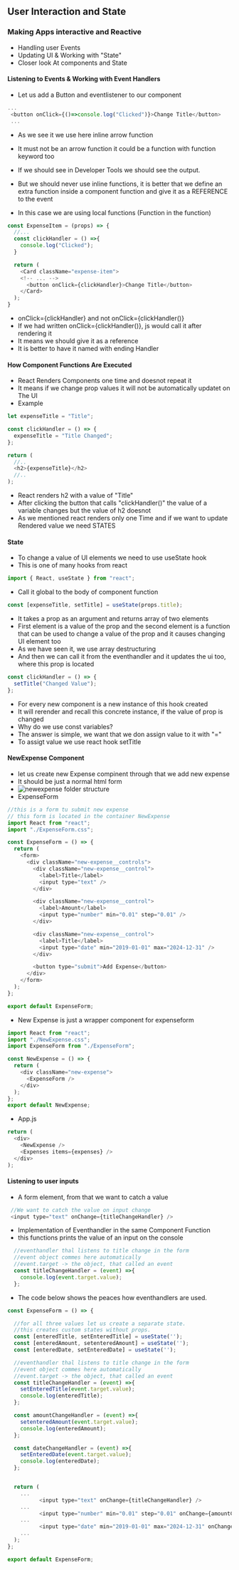 ## User Interaction and State

### Making Apps interactive and Reactive

- Handling user Events
- Updating UI & Working with "State"
- Closer look At components and State

#### Listening to Events & Working with Event Handlers

- Let us add a Button and eventlistener to our component

```javascript
...
 <button onClick={()=>console.log("Clicked")}>Change Title</button>
 ...
```

- As we see it we use here inline arrow function
- It must not be an arrow function it could be a function with function keyword too
- If we should see in Developer Tools we should see the output.

- But we should never use inline functions, it is better that we define an extra function inside a component function and give it as a REFERENCE to the event
- In this case we are using local functions (Function in the function)

```javascript
const ExpenseItem = (props) => {
  //...
  const clickHandler = () =>{
    console.log("Clicked");
  }

  return (
    <Card className="expense-item">
    <!-- ... -->
      <button onClick={clickHandler}>Change Title</button>
    </Card>
  );
}

```

- onClick={clickHandler} and not onClick={clickHandler()}
- If we had written onClick={clickHandler()}, js would call it after rendering it
- It means we should give it as a reference
- It is better to have it named with ending Handler

#### How Component Functions Are Executed

- React Renders Components one time and doesnot repeat it
- It means if we change prop values it will not be automatically updatet on The UI
- Example

```javascript
let expenseTitle = "Title";

const clickHandler = () => {
  expenseTitle = "Title Changed";
};

return (
  //..
  <h2>{expenseTitle}</h2>
  //..
);
```

- React renders h2 with a value of "Title"
- After clicking the button that calls "clickHandler()" the value of a variable changes but the value of h2 doesnot
- As we mentioned react renders only one Time and if we want to update Rendered value we need STATES

#### State

- To change a value of UI elements we need to use useState hook
- This is one of many hooks from react

```javascript
import { React, useState } from "react";
```

- Call it global to the body of component function

```javascript
const [expenseTitle, setTitle] = useState(props.title);
```

- It takes a prop as an argument and returns array of two elements
- First element is a value of the prop and the second element is a function that can be used to change a value of the prop and it causes changing UI element too
- As we have seen it, we use array destructuring
- And then we can call it from the eventhandler and it updates the ui too, where this prop is located

```javascript
const clickHandler = () => {
  setTitle("Changed Value");
};
```

- For every new component is a new instance of this hook created
- It will rerender and recall this concrete instance, if the value of prop is changed
- Why do we use const variables?
- The answer is simple, we want that we don assign value to it with "="
- To assigt value we use react hook setTitle

#### NewExpense Component

- let us create new Expense compinent through that we add new expense
- It should be just a normal html form
- ![newexpense folder structure](dokus\7_newExpense.png)
- ExpenseForm

```javascript
//this is a form tu submit new expense
// this form is located in the container NewExpense
import React from "react";
import "./ExpenseForm.css";

const ExpenseForm = () => {
  return (
    <form>
      <div className="new-expense__controls">
        <div className="new-expense__control">
          <label>Title</label>
          <input type="text" />
        </div>

        <div className="new-expense__control">
          <label>Amount</label>
          <input type="number" min="0.01" step="0.01" />
        </div>

        <div className="new-expense__control">
          <label>Title</label>
          <input type="date" min="2019-01-01" max="2024-12-31" />
        </div>

        <button type="submit">Add Expense</button>
      </div>
    </form>
  );
};

export default ExpenseForm;
```

- New Expense is just a wrapper component for expenseform

```javascript
import React from "react";
import "./NewExpense.css";
import ExpenseForm from "./ExpenseForm";

const NewExpense = () => {
  return (
    <div className="new-expense">
      <ExpenseForm />
    </div>
  );
};
export default NewExpense;
```

- App.js

```javascript
return (
  <div>
    <NewExpense />
    <Expenses items={expenses} />
  </div>
);
```


#### Listening to user inputs

- A form element, from that we want to catch a value

```javascript
 //We want to catch the value on input change
 <input type="text" onChange={titleChangeHandler} />

```
- Implementation of Eventhandler in the same Component Function
- this functions prints the value of an input on the console
```javascript
  //eventhandler thal listens to title change in the form
  //event object commes here automatically
  //event.target -> the object, that called an event
  const titleChangeHandler = (event) =>{
    console.log(event.target.value);
  };


```

- The code below shows the peaces how eventhandlers are used. 

```javascript
const ExpenseForm = () => {

  //for all three values let us create a separate state.
  //this creates custom states without props.
  const [enteredTitle, setEnteredTitle] = useState('');
  const [enteredAmount, setenteredAmount] = useState('');
  const [enteredDate, setEnteredDate] = useState('');

  //eventhandler thal listens to title change in the form
  //event object commes here automatically
  //event.target -> the object, that called an event
  const titleChangeHandler = (event) =>{
    setEnteredTitle(event.target.value);
    console.log(enteredTitle);
  };

  const amountChangeHandler = (event) =>{
    setenteredAmount(event.target.value);
    console.log(enteredAmount);
  };

  const dateChangeHandler = (event) =>{
    setEnteredDate(event.target.value);
    console.log(enteredDate);
  };


  return (
    ...
          <input type="text" onChange={titleChangeHandler} />
    ...  
          <input type="number" min="0.01" step="0.01" onChange={amountChangeHandler}/>
    ...
          <input type="date" min="2019-01-01" max="2024-12-31" onChange={dateChangeHandler}/>
    ... 
  );
};

export default ExpenseForm;

```






```javascript


```

```javascript


```

```javascript


```

```javascript


```

```javascript


```